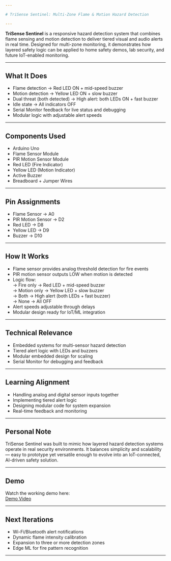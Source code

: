 ```yaml
---

# TriSense Sentinel: Multi-Zone Flame & Motion Hazard Detection  

---
```


**TriSense Sentinel** is a responsive hazard detection system that combines flame sensing and motion detection to deliver tiered visual and audio alerts in real time. Designed for multi-zone monitoring, it demonstrates how layered safety logic can be applied to home safety demos, lab security, and future IoT-enabled monitoring.  

---

## What It Does  
- Flame detection → Red LED ON + mid-speed buzzer  
- Motion detection → Yellow LED ON + slow buzzer  
- Dual threat (both detected) → High alert: both LEDs ON + fast buzzer  
- Idle state → All indicators OFF  
- Serial Monitor feedback for live status and debugging  
- Modular logic with adjustable alert speeds  

---

## Components Used  
- Arduino Uno  
- Flame Sensor Module  
- PIR Motion Sensor Module  
- Red LED (Fire Indicator)  
- Yellow LED (Motion Indicator)  
- Active Buzzer  
- Breadboard + Jumper Wires  

---

## Pin Assignments  
- Flame Sensor → A0  
- PIR Motion Sensor → D2  
- Red LED → D8  
- Yellow LED → D9  
- Buzzer → D10  

---

## How It Works  
- Flame sensor provides analog threshold detection for fire events  
- PIR motion sensor outputs LOW when motion is detected  
- Logic flow:  
  → Fire only → Red LED + mid-speed buzzer  
  → Motion only → Yellow LED + slow buzzer  
  → Both → High alert (both LEDs + fast buzzer)  
  → None → All OFF  
- Alert speeds adjustable through delays  
- Modular design ready for IoT/ML integration  

---

## Technical Relevance  
- Embedded systems for multi-sensor hazard detection  
- Tiered alert logic with LEDs and buzzers  
- Modular embedded design for scaling  
- Serial Monitor for debugging and feedback  

---

## Learning Alignment  
- Handling analog and digital sensor inputs together  
- Implementing tiered alert logic  
- Designing modular code for system expansion  
- Real-time feedback and monitoring  

---

## Personal Note  
TriSense Sentinel was built to mimic how layered hazard detection systems operate in real security environments. It balances simplicity and scalability — easy to prototype yet versatile enough to evolve into an IoT-connected, AI-driven safety solution.  

---

## Demo  
Watch the working demo here:  
[Demo Video](https://youtu.be/OrkDoXTRvH4)  

---

## Next Iterations  
- Wi-Fi/Bluetooth alert notifications  
- Dynamic flame intensity calibration  
- Expansion to three or more detection zones  
- Edge ML for fire pattern recognition  

---
